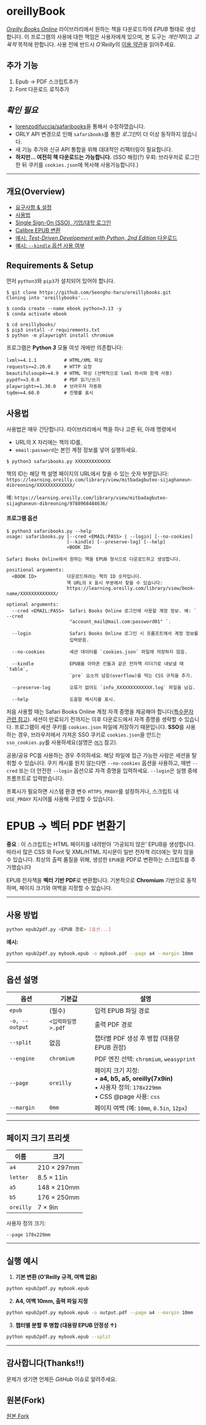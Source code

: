 # oreillyBook

[_Oreilly Books Online_](https://www.oreilly.com/) 라이브러리에서 원하는 책을 다운로드하여 _EPUB_ 형태로 생성합니다.
이 프로그램의 사용에 대한 책임은 사용자에게 있으며, 본 도구는 *개인적*이고 _교육적_ 목적에 한합니다.
사용 전에 반드시 *O'Reilly*의 [이용 약관](https://learning.oreilly.com/terms/)을 읽어주세요.

## 추가 기능
1. Epub -> PDF 스크립트추가
2. Font 다운로드 로직추가

## _확인 필요_
- [lorenzodifuccia/safaribooks](https://github.com/lorenzodifuccia/safaribooks.git)을 통해서 수정하였습니다.
- ORLY API 변경으로 인해 `safaribooks`를 통한 *로그인*이 더 이상 동작하지 않습니다.
- 새 기능 추가와 신규 API 통합을 위해 대대적인 리팩터링이 필요합니다.
- **하지만… 여전히 책 다운로드는 가능합니다.**
  (SSO 해킹(?) 우회: 브라우저로 로그인한 뒤 쿠키를 `cookies.json`에 복사해 사용가능합니다.)

---

## 개요(Overview)

- [요구사항 & 설정](#requirements--setup)
- [사용법](#usage)
- [Single Sign-On (SSO), 기업/대학 로그인](https://github.com/lorenzodifuccia/safaribooks/issues/150#issuecomment-555423085)
- [Calibre EPUB 변환](https://github.com/lorenzodifuccia/safaribooks#calibre-epub-conversion)
- [예시: _Test-Driven Development with Python, 2nd Edition_ 다운로드](#download-test-driven-development-with-python-2nd-edition)
- [예시: `--kindle` 옵션 사용 여부](#use-or-not-the---kindle-option)

## Requirements & Setup

먼저 `python3`와 `pip3`가 설치되어 있어야 합니다.

```shell
$ git clone https://github.com/Seongho-haru/oreillybooks.git
Cloning into 'oreillybooks'...

$ conda create --name ebook python=3.13 -y
$ conda activate ebook

$ cd oreillybooks/
$ pip3 install -r requirements.txt
$ python -m playwright install chromium

```

프로그램은 **Python _3_** 모듈 여섯 개에만 의존합니다:

```python3
lxml>=4.1.1          # HTML/XML 파싱
requests>=2.20.0     # HTTP 요청
beautifulsoup4>=4.9  # HTML 파싱 (선택적으로 lxml 파서와 함께 사용)
pypdf>=3.0.0         # PDF 읽기/쓰기
playwright>=1.30.0   # 브라우저 자동화
tqdm>=4.60.0         # 진행률 표시
```

## 사용법

사용법은 매우 간단합니다. 라이브러리에서 책을 하나 고른 뒤, 아래 명령에서

- URL의 X 자리에는 책의 ID를,
- `email:password`는 본인 계정 정보를
  넣어 실행하세요.

```shell
$ python3 safaribooks.py XXXXXXXXXXXXX
```

책의 ID는 해당 책 설명 페이지의 URL에서 찾을 수 있는 숫자 부분입니다:
`https://learning.oreilly.com/library/view/mitbadagbuteo-sijaghaneun-dibreoning/XXXXXXXXXXXXX/`

예: `https://learning.oreilly.com/library/view/mitbadagbuteo-sijaghaneun-dibreoning/9788968484636/`

#### 프로그램 옵션

```shell
$ python3 safaribooks.py --help
usage: safaribooks.py [--cred <EMAIL:PASS> | --login] [--no-cookies]
                      [--kindle] [--preserve-log] [--help]
                      <BOOK ID>

Safari Books Online에서 원하는 책을 EPUB 형식으로 다운로드하고 생성합니다.

positional arguments:
  <BOOK ID>           다운로드하려는 책의 ID 숫자입니다.
                      책 URL의 X 표시 부분에서 찾을 수 있습니다:
                      https://learning.oreilly.com/library/view/book-name/XXXXXXXXXXXXX/

optional arguments:
  --cred <EMAIL:PASS>  Safari Books Online 로그인에 사용할 계정 정보. 예: ` --cred
                       "account_mail@mail.com:password01" `.

  --login              Safari Books Online 로그인 시 프롬프트에서 계정 정보를
                       입력받음.

  --no-cookies         세션 데이터를 `cookies.json` 파일에 저장하지 않음.

  --kindle             EPUB을 아마존 킨들과 같은 전자책 리더기로 내보낼 때 `table`,
                       `pre` 요소의 넘침(overflow)을 막는 CSS 규칙을 추가.

  --preserve-log       오류가 없어도 `info_XXXXXXXXXXXXX.log` 파일을 남김.

  --help               도움말 메시지를 표시.

```

처음 사용할 때는 Safari Books Online 계정 자격 증명을 제공해야 합니다([특수문자 관련 참고](../../issues/15)).
세션이 만료되기 전까지는 이후 다운로드에서 자격 증명을 생략할 수 있습니다. 프로그램이 세션 쿠키를 `cookies.json` 파일에 저장하기 때문입니다.
**SSO**를 사용하는 경우, 브라우저에서 가져온 SSO 쿠키로 `cookies.json`을 만드는 `sso_cookies.py`를 사용하세요(설명은 [`여기`](../../issues/150#issuecomment-555423085) 참고).

공용/공유 PC를 사용하는 경우 주의하세요. 해당 파일에 접근 가능한 사람은 세션을 탈취할 수 있습니다.
쿠키 캐시를 원치 않는다면 `--no-cookies` 옵션을 사용하고, 매번 `--cred` 또는 더 안전한 `--login` 옵션으로 자격 증명을 입력하세요. `--login`은 실행 중에 프롬프트로 입력받습니다.

프록시가 필요하면 시스템 환경 변수 `HTTPS_PROXY`를 설정하거나, 스크립트 내 `USE_PROXY` 지시어를 사용해 구성할 수 있습니다.

# EPUB → 벡터 PDF 변환기

**중요** : 이 스크립트는 HTML 페이지를 내려받아 ‘가공되지 않은’ EPUB을 생성합니다. 따라서 많은 CSS 와 Font 및 XML/HTML 지시문이 일반 전자책 리더에는 맞지 않을 수 있습니다. 최상의 출력 품질을 위해, 생성한 `EPUB`을 PDF로 변환하는 스크립트를 추가했습니다

EPUB 전자책을 **벡터 기반 PDF**로 변환합니다.
기본적으로 **Chromium** 기반으로 동작하며, 페이지 크기와 여백을 지정할 수 있습니다.

---

## 사용 방법

```bash
python epub2pdf.py <EPUB 경로> [옵션...]
```

**예시:**

```bash
python epub2pdf.py mybook.epub -o mybook.pdf --page a4 --margin 10mm
```

---

## 옵션 설명

| 옵션           | 기본값             | 설명                                                                                                           |
| -------------- | ------------------ | -------------------------------------------------------------------------------------------------------------- |
| `epub`         | (필수)             | 입력 EPUB 파일 경로                                                                                            |
| `-o, --output` | `<입력파일명>.pdf` | 출력 PDF 경로                                                                                                  |
| `--split`      | 없음               | 챕터별 PDF 생성 후 병합 (대용량 EPUB 권장)                                                                     |
| `--engine`     | `chromium`         | PDF 엔진 선택: `chromium`, `weasyprint`                                                                        |
| `--page`       | `oreilly`          | 페이지 크기 지정:<br>• **a4, b5, a5, oreilly(7x9in)**<br>• 사용자 정의: `178x229mm`<br>• CSS @page 사용: `css` |
| `--margin`     | `0mm`              | 페이지 여백 (예: `10mm`, `0.5in`, `12px`)                                                                      |

---

## 페이지 크기 프리셋

| 이름      | 크기        |
| --------- | ----------- |
| `a4`      | 210 × 297mm |
| `letter`  | 8.5 × 11in  |
| `a5`      | 148 × 210mm |
| `b5`      | 176 × 250mm |
| `oreilly` | 7 × 9in     |

사용자 정의 크기:

```
--page 178x229mm
```

---

## 실행 예시

1. **기본 변환 (O'Reilly 규격, 여백 없음)**

```bash
python epub2pdf.py mybook.epub
```

2. **A4, 여백 10mm, 출력 파일 지정**

```bash
python epub2pdf.py mybook.epub -o output.pdf --page a4 --margin 10mm
```

3. **챕터별 분할 후 병합 (대용량 EPUB 안정성 ↑)**

```bash
python epub2pdf.py mybook.epub --split
```

---

## 감사합니다(Thanks!!)

문제가 생기면 언제든 _GitHub_ 이슈로 알려주세요.

## 원본(Fork)

[원본 Fork](https://github.com/lorenzodifuccia/safaribooks)


